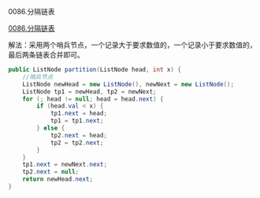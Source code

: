 0086.分隔链表

[0086.分隔链表
](https://leetcode-cn.com/problems/partition-list/)

解法：采用两个哨兵节点，一个记录大于要求数值的，一个记录小于要求数值的，最后两条链表合并即可。



```java
public ListNode partition(ListNode head, int x) {
    //哨兵节点
    ListNode newHead = new ListNode(), newNext = new ListNode();
    ListNode tp1 = newHead, tp2 = newNext;
    for (; head != null; head = head.next) {
        if (head.val < x) {
            tp1.next = head;
            tp1 = tp1.next;
        } else {
            tp2.next = head;
            tp2 = tp2.next;
        }
    }
    tp1.next = newNext.next;
    tp2.next = null;
    return newHead.next;
}
```



